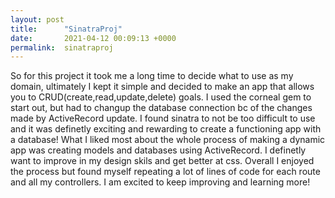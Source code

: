 ```yaml
---
layout: post
title:      "SinatraProj"
date:       2021-04-12 00:09:13 +0000
permalink:  sinatraproj
---
```


So for this project it took me a long time to decide what to use as my domain, ultimately I kept it simple and decided to make an app that allows you to CRUD(create,read,update,delete)  goals. I used the corneal gem to start out, but had to changup the database connection bc of the changes made by ActiveRecord update. I found sinatra to not be too difficult to use and it was definetly exciting and rewarding to create a functioning app with a database! What I liked most about the whole process of making a dynamic app was creating models and databases using ActiveRecord. I definetly want to improve in my design skils and get better at css. Overall I enjoyed the process but found myself repeating a lot of lines of code for each route and all my controllers. I am excited to keep improving and learning more!
